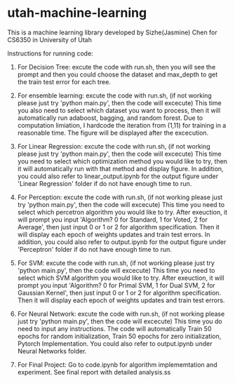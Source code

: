 # utah-machine-learning
This is a machine learning library developed by Sizhe(Jasmine) Chen for CS6350 in University of Utah

Instructions for running code:
1. For Decision Tree:
excute the code with run.sh, then you will see the prompt and then you could choose the dataset and max_depth to get the train test error for each tree.

2. For ensemble learning:
excute the code with run.sh, (if not working please just try 'python main.py', then the code will excecute)
This time you also need to select which dataset you want to process, then it will automatically run adaboost, bagging, and random forest.
Due to computation limiation, I hardcode the iteration from (1,11) for training in a reasonable time. The figure will be displayed after the excecution.

3. For Linear Regression:
excute the code with run.sh, (if not working please just try 'python main.py', then the code will excecute)
This time you need to select which optimization method you would like to try, then it will automatically run with that method and display figure.
In addition, you could also refer to linear_output.ipynb for the output figure under 'Linear Regression' folder if do not have enough time to run.

4. For Perception:
excute the code with run.sh, (if not working please just try 'python main.py', then the code will excecute)
This time you need to select which percetron algorithm you would like to try. After exeuction, it will prompt you input 'Algorithm? 0 for Standard, 1 for Voted, 2 for Average', then just input 0 or 1 or 2 for algorithm specification. Then it will display each epoch of weights updates and train test errors. In addition, you could also refer to output.ipynb for the output figure under 'Perceptron' folder if do not have enough time to run.

5. For SVM:
excute the code with run.sh, (if not working please just try 'python main.py', then the code will excecute)
This time you need to select which SVM algorithm you would like to try. After exeuction, it will prompt you input 'Algorithm? 0 for Primal SVM, 1 for Dual SVM, 2 for Gaussian Kernel', then just input 0 or 1 or 2 for algorithm specification. Then it will display each epoch of weights updates and train test errors. 

6. For Neural Network:
excute the code with run.sh, (if not working please just try 'python main.py', then the code will excecute)
This time you do need to input any instructions. The code will automatically Train 50 epochs for random initialization, Train 50 epochs for zero initialization, Pytorch Implementation. You could also refer to output.ipynb under Neural Networks folder.

7. For Final Project:
Go to code.ipynb for algorithm implememtation and experiment. See final report with detailed analysis.ss